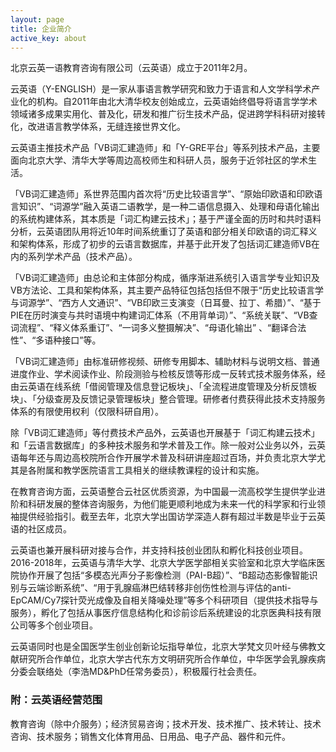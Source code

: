 ```yaml
---
layout: page
title: 企业简介
active_key: about
---
```


北京云英一语教育咨询有限公司（云英语）成立于2011年2月。

云英语（Y-ENGLISH）是一家从事语言教学研究和致力于语言和人文学科学术产业化的机构。自2011年由北大清华校友创始成立，云英语始终倡导将语言学学术领域诸多成果实用化、普及化，研发和推广衍生技术产品，促进跨学科科研对接转化，改进语言教学体系，无缝连接世界文化。

云英语主推技术产品「VB词汇建造师」和「Y-GRE平台」等系列技术产品，主要面向北京大学、清华大学等周边高校师生和科研人员，服务于近邻社区的学术生活。

「VB词汇建造师」系世界范围内首次将“历史比较语言学”、“原始印欧语和印欧语言知识”、“词源学”融入英语二语教学，是一种二语信息摄入、处理和母语化输出的系统构建体系，其本质是「词汇构建云技术」；基于严谨全面的历时和共时语料分析，云英语团队用将近10年时间系统重订了英语和部分相关印欧语的词汇释义和架构体系，形成了初步的云语言数据库，并基于此开发了包括词汇建造师VB在内的系列学术产品（技术产品）。

「VB词汇建造师」由总论和主体部分构成，循序渐进系统引入语言学专业知识及VB方法论、工具和架构体系，其主要产品特征包括包括但不限于“历史比较语言学与词源学”、“西方人文通识”、“VB印欧三支演变（日耳曼、拉丁、希腊）”、“基于PIE在历时演变与共时语境中构建词汇体系（不用背单词）”、“系统关联”、“VB查词流程”、“释义体系重订”、“一词多义整摄解决”、“母语化输出” 、“翻译合法性”、“多语种接口”等。

「VB词汇建造师」由标准研修视频、研修专用脚本、辅助材料与说明文档、普通进度作业、学术阅读作业、阶段测验与检核反馈等形成一反转式技术服务体系，经由云英语在线系统「借阅管理及信息登记板块」、「全流程进度管理及分析反馈板块」、「分级查房及反馈记录管理板块」整合管理。研修者付费获得此技术支持服务体系的有限使用权利（仅限科研自用）。

除「VB词汇建造师」等付费技术产品外，云英语也开展基于「词汇构建云技术」和「云语言数据库」的多种技术服务和学术普及工作。除一般对公业务以外，云英语每年还与周边高校院所合作开展学术普及科研讲座超过百场，并负责北京大学尤其是各附属和教学医院语言工具相关的继续教课程的设计和实施。

在教育咨询方面，云英语整合云社区优质资源，为中国最一流高校学生提供学业进阶和科研发展的整体咨询服务，为他们能更顺利地成为未来一代的科学家和行业领袖提供经验指引。截至去年，北京大学出国访学深造人群有超过半数是毕业于云英语的社区成员。

云英语也兼开展科研对接与合作，并支持科技创业团队和孵化科技创业项目。2016-2018年，云英语与清华大学、北京大学医学部相关实验室和北京大学临床医院协作开展了包括“多模态光声分子影像检测（PAI-B超）”、“B超动态影像智能识别与云端诊断系统”、“用于乳腺癌淋巴结转移非创伤性检测与评估的anti-EpCAM/Cy7探针荧光成像及自相关降噪处理”等多个科研项目（提供技术指导与服务），孵化了包括从事医疗信息结构化和诊前诊后系统建设的北京医典科技有限公司等多个创业项目。

云英语同时也是全国医学生创业创新论坛指导单位，北京大学梵文贝叶经与佛教文献研究所合作单位，北京大学古代东方文明研究所合作单位，中华医学会乳腺疾病分委会联络处（李浩MD&PhD任常务委员），积极履行社会责任。

### 附：云英语经营范围

教育咨询（除中介服务）；经济贸易咨询；技术开发、技术推广、技术转让、技术咨询、技术服务；销售文化体育用品、日用品、电子产品、器件和元件。
